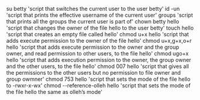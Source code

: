 su betty 'script that switches the current user to the user betty'
id -un 'script that prints the effective username of the current user'
groups 'script that prints all the groups the current user is part of'
chown betty hello 'script that changes the owner of the file hello to the user betty'
touch hello 'script that creates an empty file called hello'
chmod u+x hello 'script that adds execute permission to the owner of the file hello'
chmod u+x,g+x,o+r hello 'script that adds execute permission to the owner and the group owner, and read permission to other users, to the file hello' 
chmod ugo+x hello 'script that adds execution permission to the owner, the group owner and the other users, to the file hello'
chmod 007 hello 'script that gives all the permissions to the other users but no permission to file owner and group owmner'
chmod 753 hello 'script that sets the mode of the file hello to -rwxr-x-wx'
chmod --reference-olleh hello 'script that sets the mode of the file hello the same as olleh’s mode'                                                                      
